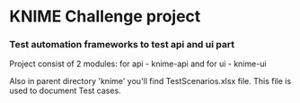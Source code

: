 
# KNIME Challenge project
### Test automation frameworks to test api and ui part

Project consist of 2 modules: for api - knime-api and for ui - knime-ui

Also in parent directory 'knime' you'll find TestScenarios.xlsx file. This file is used to document Test cases.